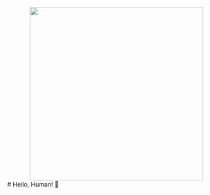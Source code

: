 <div id="header" align="center">
  <img src="https://media.giphy.com/media/wcYyuVWMTNK3H2qPNT/giphy.gif" width="400"/>
</div>
# Hello, Human! 👋



<!--
**atalaydenknalbant/atalaydenknalbant** is a ✨ _special_ ✨ repository because its `README.md` (this file) appears on your GitHub profile.

Here are some ideas to get you started:

- 🔭 I’m currently working on ...
- 🌱 I’m currently learning ...
- 👯 I’m looking to collaborate on ...
- 🤔 I’m looking for help with ...
- 💬 Ask me about ...
- 📫 How to reach me: ...
- 😄 Pronouns: ...
- ⚡ Fun fact: ...
-->
